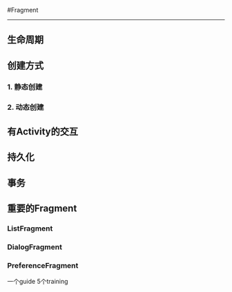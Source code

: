 #Fragment

***

## 生命周期

## 创建方式

### 1. 静态创建

### 2. 动态创建

## 有Activity的交互

## 持久化

## 事务

## 重要的Fragment

### ListFragment

### DialogFragment

### PreferenceFragment

一个guide 5个training